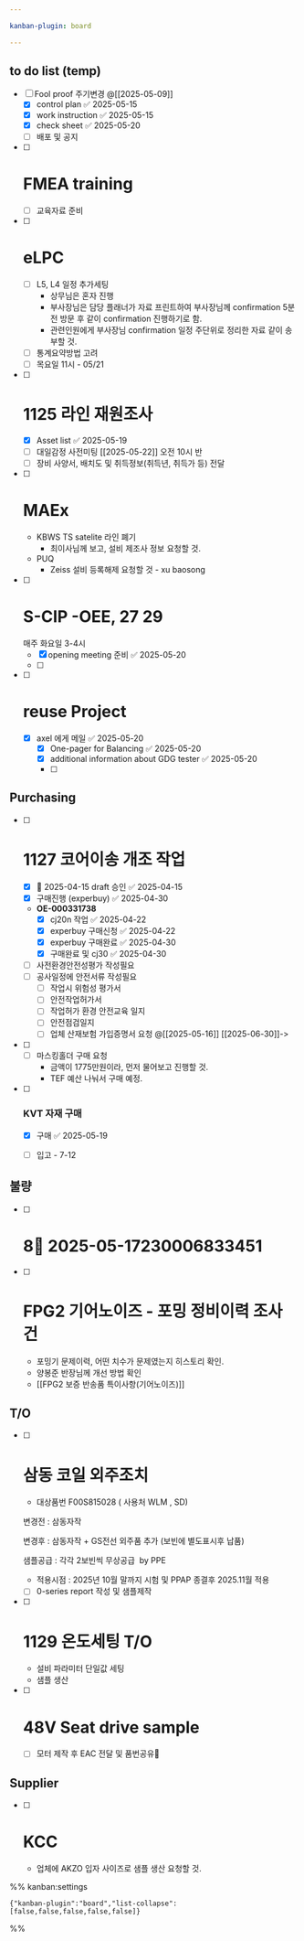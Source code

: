 ```yaml
---

kanban-plugin: board

---
```


## to do list (temp)

- [ ] Fool proof 주기변경 @[[2025-05-09]] 
	- [x] control plan ✅ 2025-05-15
	- [x] work instruction ✅ 2025-05-15
	- [x] check sheet ✅ 2025-05-20
	- [ ] 배포 및 공지
- [ ] # FMEA training
	- [ ] 교육자료 준비
- [ ] # eLPC
	- [ ] L5, L4 일정 추가세팅
		- 상무님은 혼자 진행
		- 부사장님은 담당 플래너가 자료 프린트하여 부사장님께 confirmation 5분 전 방문 후 같이 confirmation 진행하기로 함.
		- 관련인원에게 부사장님 confirmation 일정 주단위로 정리한 자료 같이 송부할 것.
	- [ ] 통계요약방법 고려
	- [ ] 목요일 11시 - 05/21
- [ ] # 1125 라인 재원조사
	- [x] Asset list ✅ 2025-05-19
	- [ ] 대일감정 사전미팅 [[2025-05-22]] 오전 10시 반
	- [ ]  장비 사양서, 배치도 및 취득정보(취득년, 취득가 등) 전달
- [ ] # MAEx
	- KBWS TS satelite 라인 폐기
		- 최이사님께 보고, 설비 제조사 정보 요청할 것.
	- PUQ 
		- Zeiss 설비 등록해제 요청할 것 - xu baosong
- [ ] # S-CIP -OEE, 27 29
	매주 화요일 3-4시
	- [x] opening meeting 준비 ✅ 2025-05-20
	- [ ]
- [ ] # reuse Project
	- [x] axel 에게 메일 ✅ 2025-05-20
		- [x] One-pager for Balancing ✅ 2025-05-20
		- [x] additional information about GDG tester ✅ 2025-05-20
		- [ ]


## Purchasing

- [ ] # 1127 코어이송 개조 작업
	- [x] 🛫 2025-04-15 draft 승인  ✅ 2025-04-15
	- [x] 구매진행 (experbuy) ✅ 2025-04-30
	- **OE-000331738**
		- [x] cj20n 작업 ✅ 2025-04-22
		- [x] experbuy 구매신청 ✅ 2025-04-22
		- [x] experbuy 구매완료 ✅ 2025-04-30
		- [x] 구매완료 및 cj30 ✅ 2025-04-30
	- [ ] 사전환경안전성평가 작성필요
	- [ ] 공사일정에 안전서류 작성필요
		- [ ] 작업시 위험성 평가서
		- [ ] 안전작업허가서
		- [ ] 작업허가 환경 안전교육 일지
		- [ ] 안전점검일지
		- [ ] 업체 산재보험 가입증명서 요청 @[[2025-05-16]] [[2025-06-30]]->
- [ ] - [ ] 마스킹홀더 구매 요청
	-  금액이 1775만원이라, 먼저 물어보고 진행할 것.
	- TEF 예산 나눠서 구매 예정.
- [ ] ### KVT 자재 구매
	- [x] 구매 ✅ 2025-05-19
	- [ ] 입고 - 7-12


## 불량

- [ ] # 8📅 2025-05-17**230006833451**
- [ ] # FPG2 기어노이즈 - 포밍 정비이력 조사 건
	- 포밍기 문제이력, 어떤 치수가 문제였는지 히스토리 확인.
	- 양봉준 반장님께 개선 방법 확인
	- [[FPG2 보증 반송품 특이사항(기어노이즈)]]


## T/O

- [ ] # 삼동 코일 외주조치
	- 대상품번 F00S815028 ( 사용처 WLM , SD)
	
	변경전 : 삼동자작
	
	변경후 : 삼동자작 + GS전선 외주품 추가 (보빈에 별도표시후 납품)
	
	
	샘플공급 : 각각 2보빈씩 무상공급  by PPE
	
	- 적용시점 : 2025년 10월 말까지 시험 및 PPAP 종결후 2025.11월 적용
	- [ ] 0-series report 작성 및 샘플제작
- [ ] # 1129 온도세팅 T/O
	- 설비 파라미터 단일값 세팅
	- 샘플 생산
- [ ] # 48V Seat drive sample
	- [ ] 모터 제작 후 EAC 전달 및 품번공유🔽


## Supplier

- [ ] # KCC
	- 업체에 AKZO 입자 사이즈로 샘플 생산 요청할 것.




%% kanban:settings
```
{"kanban-plugin":"board","list-collapse":[false,false,false,false,false]}
```
%%